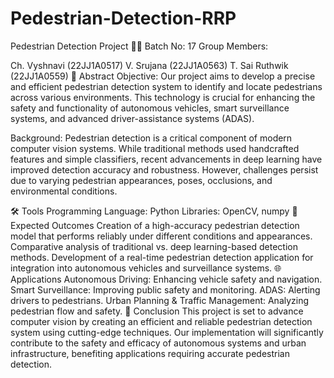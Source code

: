 # Pedestrian-Detection-RRP
Pedestrian Detection Project 🚶‍♂️
Batch No: 17
Group Members:

Ch. Vyshnavi (22JJ1A0517)
V. Srujana (22JJ1A0563)
T. Sai Ruthwik (22JJ1A0559)
📝 Abstract
Objective:
Our project aims to develop a precise and efficient pedestrian detection system to identify and locate pedestrians across various environments. This technology is crucial for enhancing the safety and functionality of autonomous vehicles, smart surveillance systems, and advanced driver-assistance systems (ADAS).

Background:
Pedestrian detection is a critical component of modern computer vision systems. While traditional methods used handcrafted features and simple classifiers, recent advancements in deep learning have improved detection accuracy and robustness. However, challenges persist due to varying pedestrian appearances, poses, occlusions, and environmental conditions.

🛠️ Tools
Programming Language: Python
Libraries: OpenCV, numpy
🎯 Expected Outcomes
Creation of a high-accuracy pedestrian detection model that performs reliably under different conditions and appearances.
Comparative analysis of traditional vs. deep learning-based detection methods.
Development of a real-time pedestrian detection application for integration into autonomous vehicles and surveillance systems.
🌐 Applications
Autonomous Driving: Enhancing vehicle safety and navigation.
Smart Surveillance: Improving public safety and monitoring.
ADAS: Alerting drivers to pedestrians.
Urban Planning & Traffic Management: Analyzing pedestrian flow and safety.
🏁 Conclusion
This project is set to advance computer vision by creating an efficient and reliable pedestrian detection system using cutting-edge techniques. Our implementation will significantly contribute to the safety and efficacy of autonomous systems and urban infrastructure, benefiting applications requiring accurate pedestrian detection.

